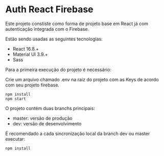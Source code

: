 # Auth React Firebase

Este projeto constiste como forma de projeto base em React já com autenticação integrada com o Firebase. 

Estão sendo usadas as seguintes tecnologias:

 * React 16.8.+
 * Material UI 3.9.+
 * Sass

Para a primeira execução do projeto é necessário:

Crie um arquivo chamado .env na raiz do projeto com as Keys de acordo com seu projeto firebase.

```
npm install
npm start
```

O projeto contém duas branchs principais:

 * master: versão de produção
 * dev: versão de desenvolvimento

É recomendado a cada sincronização local da branch dev ou master executar:

```
npm install
```